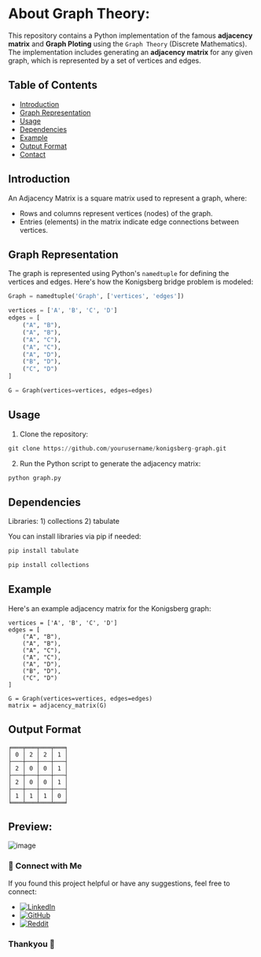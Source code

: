 # About Graph Theory:

This repository contains a Python implementation of the famous **adjacency matrix** and **Graph Ploting** using the `Graph Theory` (Discrete Mathematics). The implementation includes generating an **adjacency matrix** for any given graph, which is represented by a set of vertices and edges.

## Table of Contents
- [Introduction](#introduction)
- [Graph Representation](#graph-representation)
- [Usage](#usage)
- [Dependencies](#dependencies)
- [Example](#example)
- [Output Format](#output-format)
- [Contact](#contact)

## Introduction
An Adjacency Matrix is a square matrix used to represent a graph, where:
- Rows and columns represent vertices (nodes) of the graph.
- Entries (elements) in the matrix indicate edge connections between vertices.

## Graph Representation

The graph is represented using Python's `namedtuple` for defining the vertices and edges. Here's how the Konigsberg bridge problem is modeled:
```python
Graph = namedtuple('Graph', ['vertices', 'edges'])

vertices = ['A', 'B', 'C', 'D']
edges = [
    ("A", "B"),
    ("A", "B"),
    ("A", "C"),
    ("A", "C"),
    ("A", "D"),
    ("B", "D"),
    ("C", "D")
]

G = Graph(vertices=vertices, edges=edges)
```

## Usage

1) Clone the repository:
```python
git clone https://github.com/yourusername/konigsberg-graph.git
```

2) Run the Python script to generate the adjacency matrix:
```python
python graph.py
```

## Dependencies
Libraries: 1) collections 2) tabulate

You can install libraries via pip if needed:
```python
pip install tabulate
```
```python
pip install collections
```

## Example
Here's an example adjacency matrix for the Konigsberg graph:
```
vertices = ['A', 'B', 'C', 'D']
edges = [
    ("A", "B"),
    ("A", "B"),
    ("A", "C"),
    ("A", "C"),
    ("A", "D"),
    ("B", "D"),
    ("C", "D")
]

G = Graph(vertices=vertices, edges=edges)
matrix = adjacency_matrix(G)

```

## Output Format
```
╒═══╤═══╤═══╤═══╕
│ 0 │ 2 │ 2 │ 1 │
├───┼───┼───┼───┤
│ 2 │ 0 │ 0 │ 1 │
├───┼───┼───┼───┤
│ 2 │ 0 │ 0 │ 1 │
├───┼───┼───┼───┤
│ 1 │ 1 │ 1 │ 0 │
╘═══╧═══╧═══╧═══╛
```

## Preview:
![image](https://github.com/user-attachments/assets/40de6778-24c1-47a5-a823-14c93cb77686)

### 📢 Connect with Me
If you found this project helpful or have any suggestions, feel free to connect:

- [![LinkedIn](https://img.shields.io/badge/LinkedIn-anshmnsoni-0077B5.svg?logo=linkedin)](https://www.linkedin.com/in/anshmnsoni)  
- [![GitHub](https://img.shields.io/badge/GitHub-AnshMNSoni-181717.svg?logo=github)](https://github.com/AnshMNSoni)
- [![Reddit](https://img.shields.io/badge/Reddit-u/AnshMNSoni-FF4500.svg?logo=reddit)](https://www.reddit.com/user/AnshMNSoni)

### Thankyou 💫 
